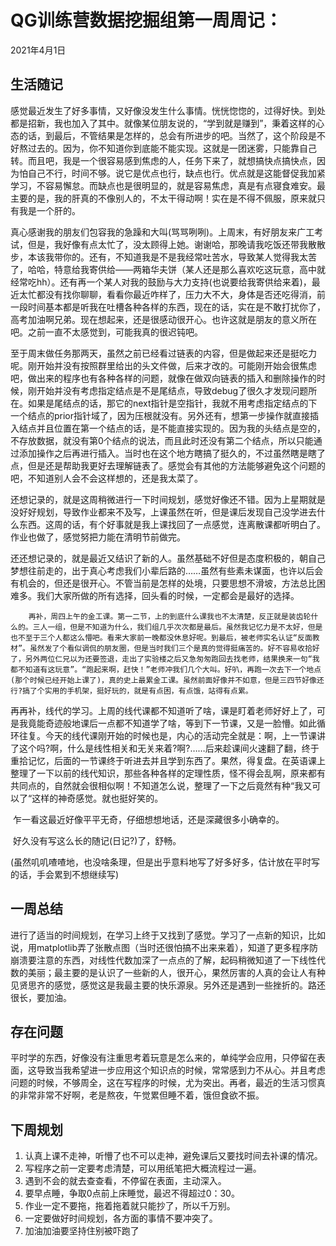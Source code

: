 # QG训练营数据挖掘组第一周周记：
2021年4月1日

## 生活随记
​		感觉最近发生了好多事情，又好像没发生什么事情。恍恍惚惚的，过得好快。到处都是招新，我也加入了其中。就像某位朋友说的，“学到就是赚到”，秉着这样的心态的话，到最后，不管结果是怎样的，总会有所进步的吧。当然了，这个阶段是不好熬过去的。因为，你不知道你到底能不能实现。这就是一团迷雾，只能靠自己转。而且吧，我是一个很容易感到焦虑的人，任务下来了，就想搞快点搞快点，因为怕自己不行，时间不够。说它是优点也行，缺点也行。优点就是这能督促我加紧学习，不容易懈怠。而缺点也是很明显的，就是容易焦虑，真是有点寝食难安。最主要的是，我的肝真的不像别人的，不太干得动啊！实在是不得不佩服，原来就只有我是一个肝的。

​		真心感谢我的朋友们包容我的急躁和大叫(骂骂咧咧)。上周末，有好朋友来广工考试，但是，我好像有点太忙了，没太顾得上她。谢谢哈，那晚请我吃饭还带我散散步，本该我带你的。还有，不知道我是不是我经常吐苦水，导致某人觉得我太苦了，哈哈，特意给我寄供给——两箱华夫饼（某人还是那么喜欢吃这玩意，高中就经常吃hh）。还有再一个某人对我的鼓励与大力支持(也说要给我寄供给来着)，最近太忙都没有找你聊聊，看看你最近咋样了，压力大不大，身体是否还吃得消，前一段时间基本都是听我在吐槽各种各样的东西，现在的话，实在是不敢打扰你了，高考加油啊兄弟。现在想起来，还是很感动很开心。也许这就是朋友的意义所在吧。之前一直不太感觉到，可能我真的很迟钝吧。

​		至于周末做任务那两天，虽然之前已经看过链表的内容，但是做起来还是挺吃力呢。刚开始并没有按照群里给出的头文件做，后来才改的。可能刚开始会很焦虑吧，做出来的程序也有各种各样的问题，就像在做双向链表的插入和删除操作的时候，刚开始并没有考虑指定结点是不是尾结点，导致debug了很久才发现问题所在。如果是尾结点的话，那它的next指针是空指针，我就不用考虑指定结点的下一个结点的prior指针域了，因为压根就没有。另外还有，想第一步操作就直接插入结点并且位置在第一个结点的话，是不能直接实现的。因为我的头结点是空的，不存放数据，就没有第0个结点的说法，而且此时还没有第二个结点，所以只能通过添加操作之后再进行插入。当时也在这个地方瞎搞了挺久的，不过虽然瞎是瞎了点，但是还是帮助我更好去理解链表了。感觉会有其他的方法能够避免这个问题的吧，不知道别人会不会这样想的，还是我太菜了。

​		还想记录的，就是这周稍微进行一下时间规划，感觉好像还不错。因为上星期就是没好好规划，导致作业都来不及写，上课虽然在听，但是课后发现自己没学进去什么东西。这周的话，有个好事就是我上课找回了一点感觉，连离散课都听明白了。作业也做了，感觉努把力能在清明节前做完。

​		还还想记录的，就是最近又结识了新的人。虽然基础不好但是态度积极的，朝自己梦想往前走的，出于真心考虑我们小辈后路的……虽然有些素未谋面，也许以后会有机会的，但还是很开心。不管当前是怎样的处境，只要思想不滑坡，方法总比困难多。我们大家所做的所有选择，回头看的时候，一定都会是最好的选择。

 		再补，周四上午的金工课。第一二节，上的到底什么课我也不太清楚，反正就是装齿轮什么的。三人一组，但是不知道为什么，我们组几乎次次都是最后。虽然我记忆力是不太好，但是也不至于三个人都这么懵吧。看来大家前一晚都没休息好呢。到最后，被老师实名认证“反面教材”。虽然发了个看似调侃的朋友圈，但是当时我们三个是真的觉得挺痛苦的。好不容易收拾好了，另外两位仁兄以为还要签退，走出了实验楼之后又急匆匆跑回去找老师，结果换来一句“我都不知道有这玩意”。“跑起来啊，赶快！”老师冲我们几个大叫。好叭，再跑一次去下一个地点(那个时候已经开始上课了)，真的史上最累金工课。虽然前面好像并不如意，但是三四节好像还行?搞了个实用的手机架，挺好玩的，就是有点困，有点饿，站得有点累。

​		再再补，线代的学习。上周的线代课都不知道听了啥，课是盯着老师好好上了，可是我竟能奇迹般地课后一点都不知道学了啥，等到下一节课，又是一脸懵。如此循环往复。今天的线代课刚开始的时候也是，内心的活动完全就是：啊，上一节课讲了这个吗?啊，什么是线性相关和无关来着?啊?……后来趁课间火速翻了翻，终于重拾记忆，后面的一节课终于听进去并且学到东西了。果然，得复盘。在英语课上整理了一下以前的线代知识，那些各种各样的定理性质，怪不得会乱啊，原来都有共同点的，自然就会很相似啊！不知道怎么说，整理了一下之后竟然有种“我又可以了“这样的神奇感觉。就也挺好笑的。

​		乍一看这最近好像平平无奇，仔细想想地话，还是深藏很多小确幸的。

​		好久没有写这么长的随记(日记?)了，舒畅。

​		(虽然叽叽喳喳地，也没啥条理，但是出乎意料地写了好多好多，估计放在平时写的话，手会累到不想继续写)



## 一周总结
​		进行了适当的时间规划，在学习上终于又找到了感觉。学习了一点新的知识，比如说，用matplotlib弄了张散点图（当时还很怕搞不出来来着），知道了更多程序防崩溃要注意的东西，对线性代数加深了一点点的了解，起码稍微知道了一下线性代数的美丽；最主要的是认识了一些新的人，很开心，果然厉害的人真的会让人有种见贤思齐的感觉，感觉这是我最主要的快乐源泉。另外还是遇到一些挫折的。路还很长，要加油。



## 存在问题
​		平时学的东西，好像没有注重思考着玩意是怎么来的，单纯学会应用，只停留在表面，这导致当我希望进一步应用这个知识点的时候，常常感到力不从心。并且考虑问题的时候，不够周全，这在写程序的时候，尤为突出。再者，最近的生活习惯真的非常非常不好啊，老是熬夜，午觉累但睡不着，饿但食欲不振。




## 下周规划
1. 认真上课不走神，听懵了也不可以走神，避免课后又要找时间去补课的情况。
2. 写程序之前一定要考虑清楚，可以用纸笔把大概流程过一遍。
3. 遇到不会的就去查查看，不停留在表面，主动深入。
4. 要早点睡，争取0点前上床睡觉，最迟不得超过0：30。
5. 作业一定不要拖，拖着拖着就只能抄了，所以千万别。
6. 一定要做好时间规划，各方面的事情不要冲突了。
7. 加油加油要坚持住别被吓跑了

